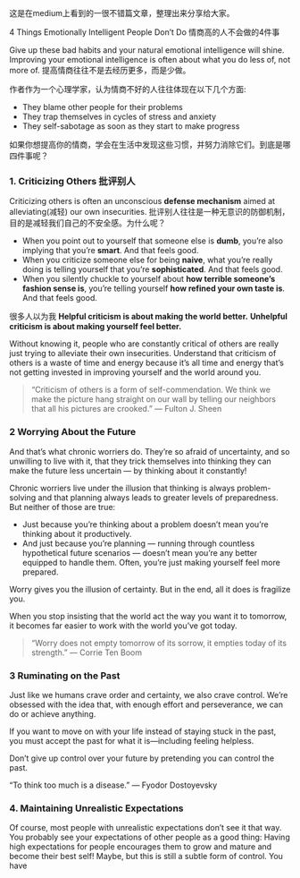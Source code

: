 这是在medium上看到的一很不错篇文章，整理出来分享给大家。

4 Things Emotionally Intelligent People Don’t Do
情商高的人不会做的4件事

Give up these bad habits and your natural emotional intelligence will shine. Improving your emotional intelligence is often about what you do less of, not more of.
提高情商往往不是去经历更多，而是少做。

作者作为一个心理学家，认为情商不好的人往往体现在以下几个方面:
* They blame other people for their problems 
* They trap themselves in cycles of stress and anxiety
* They self-sabotage as soon as they start to make progress

如果你想提高你的情商，学会在生活中发现这些习惯，并努力消除它们。到底是哪四件事呢？

### 1. Criticizing Others 批评别人 
Criticizing others is often an unconscious **defense mechanism** aimed at alleviating(减轻) our own insecurities.
批评别人往往是一种无意识的防御机制，目的是减轻我们自己的不安全感。为什么呢？

* When you point out to yourself that someone else is **dumb**, you’re also implying that you’re **smart**. And that feels good.
* When you criticize someone else for being **naive**, what you’re really doing is telling yourself that you’re **sophisticated**. And that feels good.
* When you silently chuckle to yourself about **how terrible someone’s fashion sense is**, you’re telling yourself **how refined your own taste is**. And that feels good.

很多人以为我
**Helpful criticism is about making the world better.**
**Unhelpful criticism is about making yourself feel better.**

Without knowing it, people who are constantly critical of others are really just trying to alleviate their own insecurities.
Understand that criticism of others is a waste of time and energy because it’s all time and energy that’s not getting invested in improving yourself and the world around you.

>“Criticism of others is a form of self-commendation. We think we make the picture hang straight on our wall by telling our neighbors that all his pictures are crooked.”
― Fulton J. Sheen

### 2 Worrying About the Future
And that’s what chronic worriers do. They’re so afraid of uncertainty, and so unwilling to live with it, that they trick themselves into thinking they can make the future less uncertain — by thinking about it constantly!

Chronic worriers live under the illusion that thinking is always problem-solving and that planning always leads to greater levels of preparedness. But neither of those are true:
* Just because you’re thinking about a problem doesn’t mean you’re thinking about it productively.
* And just because you’re planning — running through countless hypothetical future scenarios — doesn’t mean you’re any better equipped to handle them. Often, you’re just making yourself feel more prepared.

Worry gives you the illusion of certainty. But in the end, all it does is fragilize you.

When you stop insisting that the world act the way you want it to tomorrow, it becomes far easier to work with the world you’ve got today.

>“Worry does not empty tomorrow of its sorrow, it empties today of its strength.”
>― Corrie Ten Boom

### 3  Ruminating on the Past
Just like we humans crave order and certainty, we also crave control. We’re obsessed with the idea that, with enough effort and perseverance, we can do or achieve anything.

If you want to move on with your life instead of staying stuck in the past, you must accept the past for what it is—including feeling helpless.

Don’t give up control over your future by pretending you can control the past.

“To think too much is a disease.”
― Fyodor Dostoyevsky


###  4. Maintaining Unrealistic Expectations
Of course, most people with unrealistic expectations don’t see it that way. You probably see your expectations of other people as a good thing: Having high expectations for people encourages them to grow and mature and become their best self!
Maybe, but this is still a subtle form of control. You have